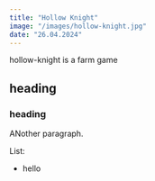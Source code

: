 ```yaml
---
title: "Hollow Knight"
image: "/images/hollow-knight.jpg"
date: "26.04.2024"
---
```


hollow-knight is a farm game 
## heading

### heading

ANother paragraph.

List:
* hello